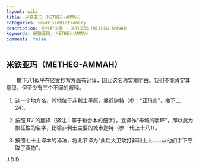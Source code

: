 ```yaml
---
layout: wiki
title: 米铁亚玛（METHEG-AMMAH）
categories: NewBibleDictionary
description: 圣经新词典 - 米铁亚玛（METHEG-AMMAH）
keywords: 米铁亚玛, METHEG-AMMAH
comments: false
---
```


## 米铁亚玛（METHEG-AMMAH）

　　撒下八1似乎在经文抄写方面有讹误，因此这名称实难明白。我们不能肯定其意思，但至少有三个不同的解释。

1. 这一个地方名，其地位于非利士平原，靠近迦特（参：“亚玛山”，撒下二24）。

2. 按照 RV 的翻译〔译注：等于和合本的细字〕，宜译作“母城的嚼环”，即以此为象征性的名字，比喻非利士主要的城市迦特（参：代上十八1）。

3. 按照七十士译本的译法，将此节译为“此后大卫攻打非利士人……从他们手下夺取了贡物”。

J.D.D.








